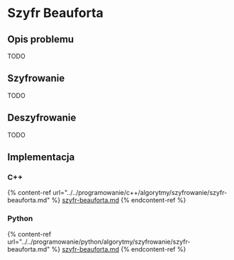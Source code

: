 # Szyfr Beauforta

## Opis problemu

TODO

## Szyfrowanie

TODO

## Deszyfrowanie

TODO

## Implementacja

### C++

{% content-ref url="../../programowanie/c++/algorytmy/szyfrowanie/szyfr-beauforta.md" %}
[szyfr-beauforta.md](../../programowanie/c++/algorytmy/szyfrowanie/szyfr-beauforta.md)
{% endcontent-ref %}

### Python

{% content-ref url="../../programowanie/python/algorytmy/szyfrowanie/szyfr-beauforta.md" %}
[szyfr-beauforta.md](../../programowanie/python/algorytmy/szyfrowanie/szyfr-beauforta.md)
{% endcontent-ref %}
